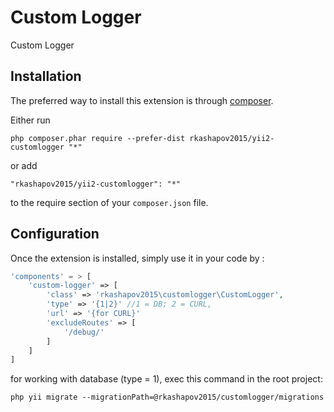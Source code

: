 Custom Logger
=============
Custom Logger

Installation
------------

The preferred way to install this extension is through [composer](http://getcomposer.org/download/).

Either run

```
php composer.phar require --prefer-dist rkashapov2015/yii2-customlogger "*"
```

or add

```
"rkashapov2015/yii2-customlogger": "*"
```

to the require section of your `composer.json` file.


Configuration
-----

Once the extension is installed, simply use it in your code by  :

```php
'components' = > [
    'custom-logger' => [
        'class' => 'rkashapov2015\customlogger\CustomLogger',
        'type' => '{1|2}' //1 = DB; 2 = CURL,
        'url' => '{for CURL}'
        'excludeRoutes' => [
            '/debug/'
        ]
    ]
]
```

for working with database (type = 1), exec this command in the root project: 
```
php yii migrate --migrationPath=@rkashapov2015/customlogger/migrations
```
